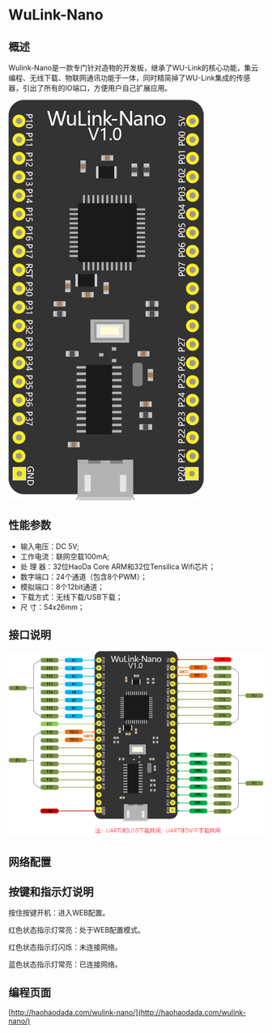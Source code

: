# WuLink-Nano

## 概述

Wulink-Nano是一款专门针对造物的开发板，继承了WU-Link的核心功能，集云编程、无线下载、物联网通讯功能于一体，同时精简掉了WU-Link集成的传感器，引出了所有的IO端口，方便用户自己扩展应用。

![](../.gitbook/assets/wulink-nano.png)

## 性能参数

* 输入电压：DC 5V;
* 工作电流：联网空载100mA;
* 处  理  器：32位HaoDa Core ARM和32位Tensilica Wifi芯片；
* 数字端口：24个通道（包含8个PWM）；
* 模拟端口：8个12bit通道；
* 下载方式：无线下载/USB下载；
* 尺        寸：54x26mm；

## 接口说明

![](../.gitbook/assets/wulink-nano-pinmap.png)

## 网络配置

## 按键和指示灯说明

按住按键开机：进入WEB配置。

红色状态指示灯常亮：处于WEB配置模式。

红色状态指示灯闪烁：未连接网络。

蓝色状态指示灯常亮：已连接网络。

## 编程页面

[http://haohaodada.com/wulink-nano/](http://haohaodada.com/wulink-nano/)

